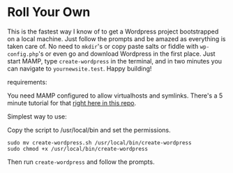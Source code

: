 # Roll Your Own

This is the fastest way I know of to get a Wordpress project bootstrapped on a local machine. Just follow the prompts and be amazed as everything is taken care of. No need to `mkdir`'s or copy paste salts or fiddle with `wp-config.php`'s or even go and download Wordpress in the first place. Just start MAMP, type `create-wordpress` in the terminal, and in two minutes you can navigate to `yournewsite.test`. Happy building! 

requirements:

You need MAMP configured to allow virtualhosts and symlinks. 
There's a 5 minute tutorial for that [right here in this repo](). 

Simplest way to use:

Copy the script to /usr/local/bin and set the permissions.

```shell
sudo mv create-wordpress.sh /usr/local/bin/create-wordpress
sudo chmod +x /usr/local/bin/create-wordpress
```

Then run `create-wordpress` and follow the prompts.







